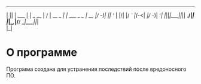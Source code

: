  _  _       _        __  __            _             
| || | ___ | | _ __ |  \/  | __ _  ___| |_  ___  _ _ 
| __ |/ -_)| || '_ \| |\/| |/ _` |(_-<|  _|/ -_)| '_|
|_||_|\___||_|| .__/|_|  |_|\__,_|/__/ \__|\___||_|  
              |_|                                    
              
# О программе
Прогрмма создана для устранения последствий после вредоносного ПО.

